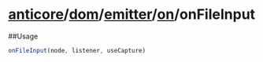 # [anticore](../../../../../../#reference)/[dom](../../../#reference)/[emitter](../../#reference)/[on](../#reference)/<a name="reference">onFileInput</a>

##Usage

```js
onFileInput(node, listener, useCapture)
```